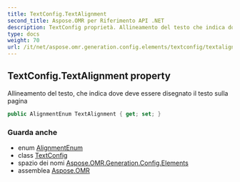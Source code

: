 ```yaml
---
title: TextConfig.TextAlignment
second_title: Aspose.OMR per Riferimento API .NET
description: TextConfig proprietà. Allineamento del testo che indica dove deve essere disegnato il testo sulla pagina
type: docs
weight: 70
url: /it/net/aspose.omr.generation.config.elements/textconfig/textalignment/
---
```

## TextConfig.TextAlignment property

Allineamento del testo, che indica dove deve essere disegnato il testo sulla pagina

```csharp
public AlignmentEnum TextAlignment { get; set; }
```

### Guarda anche

* enum [AlignmentEnum](../../../aspose.omr.generation.config.enums/alignmentenum/)
* class [TextConfig](../)
* spazio dei nomi [Aspose.OMR.Generation.Config.Elements](../../textconfig/)
* assemblea [Aspose.OMR](../../../)


